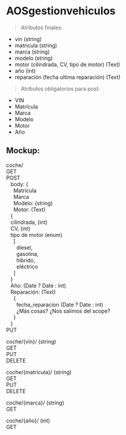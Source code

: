 # AOSgestionvehiculos

> Atributos finales:
- vin (string)
- matricula (string)
- marca (string)
- modelo (string)
- motor (cilindrada, CV, tipo de motor) (Text)
- año (int)
- reparación (fecha ultima reparación) (Text) 
> Atributos obligatorios para post:
- VIN
- Matrícula
- Marca
- Modelo
- Motor
- Año

## Mockup:

coche/  
  GET  
  POST  
  &nbsp;&nbsp;  body: {  
  &nbsp;&nbsp;&nbsp;&nbsp;	  Matrícula  
  &nbsp;&nbsp;&nbsp;&nbsp;	  Marca  
  &nbsp;&nbsp;&nbsp;&nbsp;	  Modelo: (string)  
  &nbsp;&nbsp;&nbsp;&nbsp;	  Motor: (Text)  
  &nbsp;&nbsp;	    {  
  &nbsp;&nbsp;	    cilindrada, (int)  
  &nbsp;&nbsp;	    CV, (int)  
  &nbsp;&nbsp;      tipo de motor (enum)  
&nbsp;&nbsp;&nbsp;&nbsp;  [  
&nbsp;&nbsp;&nbsp;&nbsp;&nbsp;&nbsp;  diesel,  
&nbsp;&nbsp;&nbsp;&nbsp;&nbsp;&nbsp;  gasolina,  
&nbsp;&nbsp;&nbsp;&nbsp;&nbsp;&nbsp;  híbrido,  
&nbsp;&nbsp;&nbsp;&nbsp;&nbsp;&nbsp;  eléctrico  
&nbsp;&nbsp;&nbsp;&nbsp;  ]  
  &nbsp;&nbsp;      }  
&nbsp;&nbsp;  Año: (Date ? Date : int)  
&nbsp;&nbsp;  Reparación: (Text)  
&nbsp;&nbsp;&nbsp;&nbsp;  {  
&nbsp;&nbsp;&nbsp;&nbsp;&nbsp;&nbsp;  fecha_reparacion (Date ? Date : int)  
&nbsp;&nbsp;&nbsp;&nbsp;&nbsp;&nbsp;  ¿Más cosas? ¿Nos salimos del scope?  
&nbsp;&nbsp;&nbsp;&nbsp;  }  
&nbsp;&nbsp;  }  
  PUT  

coche/{vin}/ (string)  
  GET  
  PUT  
  DELETE  
  
coche/{matricula}/ (string)  
  GET  
  PUT  
  DELETE  
  
coche/{marca}/ (string)  
  GET  
  
coche/{año}/ (int)  
  GET  
